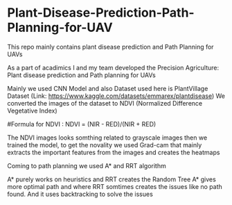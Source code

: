 # Plant-Disease-Prediction-Path-Planning-for-UAV
This repo mainly contains plant disease prediction and Path Planning for UAVs

As a part of acadimics I and my team developed the Precision Agriculture: Plant disease prediction and Path planning for UAVs

Mainly we used CNN Model and also Dataset used here is PlantVillage Dataset (Link: https://www.kaggle.com/datasets/emmarex/plantdisease)
We converted the images of the dataset to NDVI (Normalized Difference Vegetative Index) 

#Formula for NDVI : NDVI = (NIR - RED)/(NIR + RED)

The NDVI images looks somthing related to grayscale images then we trained the model, to get the novality we used Grad-cam that mainly 
extracts the important features from the images and creates the heatmaps

Coming to path planning we used A* and RRT algorithm 

A* purely works on heuristics and RRT creates the Random Tree
A* gives more optimal path and where RRT somtimes creates the issues like no path found. And it uses backtracking to solve the issues

